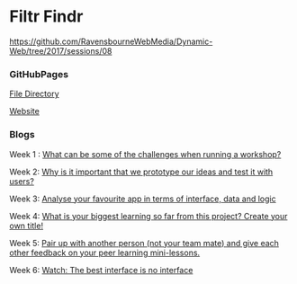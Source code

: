 # Filtr Findr
https://github.com/RavensbourneWebMedia/Dynamic-Web/tree/2017/sessions/08

### GitHubPages

[File Directory](https://github.com/CallumLovekin28/Open-Innovation-App)

[Website](https://callumlovekin28.github.io/Open-Innovation-App/)

### Blogs

Week 1 : [What can be some of the challenges when running a workshop?](https://medium.com/@c.lovekin/what-can-be-some-of-the-challenges-when-running-a-workshop-804fff4134ca) 

Week 2: [Why is it important that we prototype our ideas and test it with users?](https://medium.com/@c.lovekin/why-is-it-important-that-we-prototype-our-ideas-and-test-it-with-users-7349e21a4d63) 

Week 3: [Analyse your favourite app in terms of interface, data and logic]() 

Week 4: [What is your biggest learning so far from this project? Create your own title!]() 

Week 5: [Pair up with another person (not your team mate) and give each other feedback on your peer learning mini-lessons.]()

Week 6: [Watch: The best interface is no interface]() 
